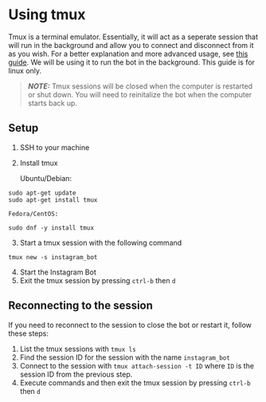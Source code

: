 # Using tmux
Tmux is a terminal emulator. Essentially, it will act as a seperate session that will run in the background and allow you to connect and disconnect from it as you wish. For a better explanation and more advanced usage, see [this guide](https://linuxize.com/post/getting-started-with-tmux/). We will be using it to run the bot in the background. This guide is for linux only.

> **_NOTE:_**  Tmux sessions will be closed when the computer is restarted or shut down. You will need to reinitalize the bot when the computer starts back up.

## Setup
1. SSH to your machine
2. Install tmux

    Ubuntu/Debian:
```
sudo apt-get update
sudo apt-get install tmux
```
    Fedora/CentOS:
```
sudo dnf -y install tmux
```
3. Start a tmux session with the following command
```
tmux new -s instagram_bot
```
4. Start the Instagram Bot
5. Exit the tmux session by pressing `ctrl-b` then `d`

## Reconnecting to the session
If you need to reconnect to the session to close the bot or restart it, follow these steps:

1. List the tmux sessions with `tmux ls`
2. Find the session ID for the session with the name `instagram_bot`
3. Connect to the session with `tmux attach-session -t ID` where `ID` is the session ID from the previous step.
4. Execute commands and then exit the tmux session by pressing `ctrl-b` then `d`